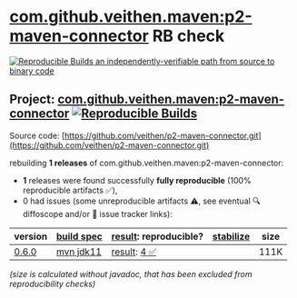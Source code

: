 [com.github.veithen.maven:p2-maven-connector](https://central.sonatype.com/artifact/com.github.veithen.maven/p2-maven-connector/versions) RB check
=======

[![Reproducible Builds](https://reproducible-builds.org/images/logos/rb.svg) an independently-verifiable path from source to binary code](https://reproducible-builds.org/)

## Project: [com.github.veithen.maven:p2-maven-connector](https://central.sonatype.com/artifact/com.github.veithen.maven/p2-maven-connector/versions) [![Reproducible Builds](https://img.shields.io/endpoint?url=https://raw.githubusercontent.com/jvm-repo-rebuild/reproducible-central/master/content/com/github/veithen/maven/p2-maven-connector/badge.json)](https://github.com/jvm-repo-rebuild/reproducible-central/blob/master/content/com/github/veithen/maven/p2-maven-connector/README.md)

Source code: [https://github.com/veithen/p2-maven-connector.git](https://github.com/veithen/p2-maven-connector.git)

rebuilding **1 releases** of com.github.veithen.maven:p2-maven-connector:
- **1** releases were found successfully **fully reproducible** (100% reproducible artifacts :white_check_mark:),
- 0 had issues (some unreproducible artifacts :warning:, see eventual :mag: diffoscope and/or :memo: issue tracker links):

| version | [build spec](/BUILDSPEC.md) | [result](https://reproducible-builds.org/docs/jvm/): reproducible? | [stabilize](https://github.com/google/oss-rebuild/blob/main/cmd/stabilize/README.md) | size |
| -- | --------- | ------ | ------ | -- |
| [0.6.0](https://central.sonatype.com/artifact/com.github.veithen.maven/p2-maven-connector/0.6.0/pom) | [mvn jdk11](p2-maven-connector-0.6.0.buildspec) | [result](p2-maven-connector-0.6.0.buildinfo): [4 :white_check_mark: ](p2-maven-connector-0.6.0.buildcompare) | | 111K |

<i>(size is calculated without javadoc, that has been excluded from reproducibility checks)</i>
